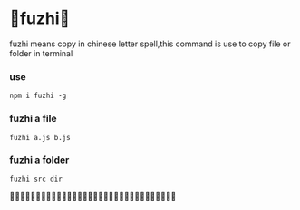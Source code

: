 # 👳fuzhi👳
fuzhi means copy in chinese letter spell,this command is use to copy file or folder in terminal

### use

```
npm i fuzhi -g
```

### fuzhi a file

```
fuzhi a.js b.js
```

### fuzhi a folder

```
fuzhi src dir
```
👨‍✈️👨‍✈️👨‍✈️👨‍✈️👨‍✈️👨‍✈️👨‍✈️👨‍✈️👨‍✈️👨‍✈️👨‍✈️👨‍✈️👨‍✈️👨‍✈️👨‍✈️👨‍✈️
